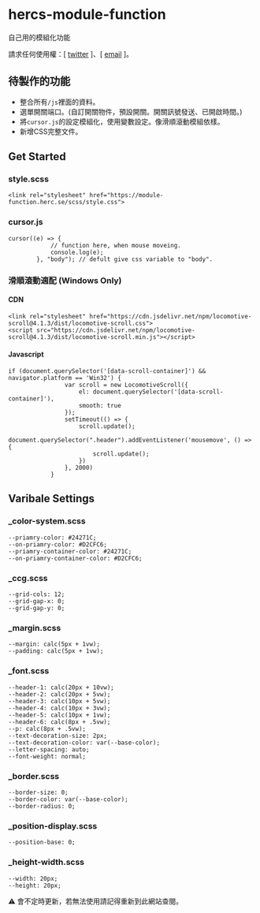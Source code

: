 # hercs-module-function
自己用的模組化功能

請求任何使用權：[ [twitter](https://twitter.com/HERCS_ART/) ]、[ [email](mailto:hi@herc.se) ]。

## 待製作的功能
- 整合所有``/js``裡面的資料。
- 選單開關端口。(自訂開關物件，預設開關。開關訊號發送、已開啟時間。)
- 將``cursor.js``的設定模組化，使用變數設定。像滑順滾動模組依樣。
- 新增CSS完整文件。

## Get Started

### style.scss

```
<link rel="stylesheet" href="https://module-function.herc.se/scss/style.css">
```

### cursor.js

```
cursor((e) => {
            // function here, when mouse moveing.
            console.log(e);
        }, "body"); // defult give css variable to "body".
```

### 滑順滾動適配 (Windows Only)

#### CDN
```
<link rel="stylesheet" href="https://cdn.jsdelivr.net/npm/locomotive-scroll@4.1.3/dist/locomotive-scroll.css">
<script src="https://cdn.jsdelivr.net/npm/locomotive-scroll@4.1.3/dist/locomotive-scroll.min.js"></script>
```

#### Javascript
```
if (document.querySelector('[data-scroll-container]') && navigator.platform == 'Win32') {
                var scroll = new LocomotiveScroll({
                    el: document.querySelector('[data-scroll-container]'),
                    smooth: true
                });
                setTimeout(() => {
                    scroll.update();
                    document.querySelector(".header").addEventListener('mousemove', () => {
                        scroll.update();
                    })
                }, 2000)
            }
```

## Varibale Settings
### _color-system.scss
```
--priamry-color: #24271C;
--on-priamry-color: #D2CFC6;
--priamry-container-color: #24271C;
--on-priamry-container-color: #D2CFC6;
```
### _ccg.scss
```
--grid-cols: 12;
--grid-gap-x: 0;
--grid-gap-y: 0;
```
### _margin.scss
```
--margin: calc(5px + 1vw);
--padding: calc(5px + 1vw);
```
### _font.scss
```
--header-1: calc(20px + 10vw);
--header-2: calc(20px + 5vw);
--header-3: calc(10px + 5vw);
--header-4: calc(10px + 3vw);
--header-5: calc(10px + 1vw);
--header-6: calc(8px + .5vw);
--p: calc(8px + .5vw);
--text-decoration-size: 2px;
--text-decoration-color: var(--base-color);
--letter-spacing: auto;
--font-weight: normal;
```
### _border.scss
```
--border-size: 0;
--border-color: var(--base-color);
--border-radius: 0;
```
### _position-display.scss
```
--position-base: 0;
```
### _height-width.scss
```
--width: 20px;
--height: 20px;
```


⚠ 會不定時更新，若無法使用請記得重新到此網站查閱。
